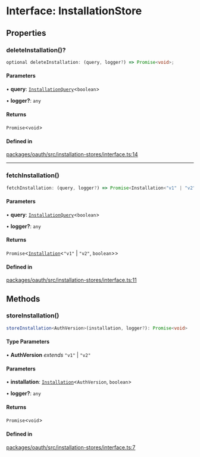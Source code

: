 # Interface: InstallationStore

## Properties

### deleteInstallation()?

```ts
optional deleteInstallation: (query, logger?) => Promise<void>;
```

#### Parameters

• **query**: [`InstallationQuery`](InstallationQuery.md)\<`boolean`\>

• **logger?**: `any`

#### Returns

`Promise`\<`void`\>

#### Defined in

[packages/oauth/src/installation-stores/interface.ts:14](https://github.com/slackapi/node-slack-sdk/blob/7b348598b763c2b7545d1042b5f0429775cfa62c/packages/oauth/src/installation-stores/interface.ts#L14)

***

### fetchInstallation()

```ts
fetchInstallation: (query, logger?) => Promise<Installation<"v1" | "v2", boolean>>;
```

#### Parameters

• **query**: [`InstallationQuery`](InstallationQuery.md)\<`boolean`\>

• **logger?**: `any`

#### Returns

`Promise`\<[`Installation`](Installation.md)\<`"v1"` \| `"v2"`, `boolean`\>\>

#### Defined in

[packages/oauth/src/installation-stores/interface.ts:11](https://github.com/slackapi/node-slack-sdk/blob/7b348598b763c2b7545d1042b5f0429775cfa62c/packages/oauth/src/installation-stores/interface.ts#L11)

## Methods

### storeInstallation()

```ts
storeInstallation<AuthVersion>(installation, logger?): Promise<void>
```

#### Type Parameters

• **AuthVersion** *extends* `"v1"` \| `"v2"`

#### Parameters

• **installation**: [`Installation`](Installation.md)\<`AuthVersion`, `boolean`\>

• **logger?**: `any`

#### Returns

`Promise`\<`void`\>

#### Defined in

[packages/oauth/src/installation-stores/interface.ts:7](https://github.com/slackapi/node-slack-sdk/blob/7b348598b763c2b7545d1042b5f0429775cfa62c/packages/oauth/src/installation-stores/interface.ts#L7)
